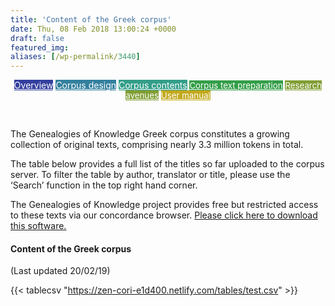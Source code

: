 ```yaml
---
title: 'Content of the Greek corpus'
date: Thu, 08 Feb 2018 13:00:24 +0000
draft: false
featured_img: 
aliases: [/wp-permalink/3440]
---
```


<div class="entry-post"><p style="text-align: center;"><a class="fasc-button fasc-size-medium fasc-type-flat fasc-rounded-medium" style="background-color: #333f9e; color: #ffffff;" href="http://genealogiesofknowledge.net/genealogies-knowledge-corpus/">Overview</a>&nbsp;<a class="fasc-button fasc-size-medium fasc-type-flat fasc-rounded-medium" style="background-color: #33809e; color: #ffffff;" href="http://genealogiesofknowledge.net/genealogies-knowledge-corpus/corpus-design/">Corpus design</a>&nbsp;<a class="fasc-button fasc-size-medium fasc-type-flat fasc-rounded-medium" style="background-color: #339e89; color: #ffffff;" href="http://genealogiesofknowledge.net/genealogies-knowledge-corpus/corpus-contents/">Corpus contents</a><span style="font-size: 0.95em;">&nbsp;<a class="fasc-button fasc-size-medium fasc-type-flat fasc-rounded-medium" style="background-color: #339e48; color: #ffffff;" href="http://genealogiesofknowledge.net/genealogies-knowledge-corpus/corpus-text-preparation/">Corpus text preparation</a>&nbsp;<a class="fasc-button fasc-size-medium fasc-type-flat fasc-rounded-medium" style="background-color: #809e33; color: #ffffff;" href="http://genealogiesofknowledge.net/research-avenues/">Research avenues</a>&nbsp;<a class="fasc-button fasc-size-medium fasc-type-flat fasc-rounded-medium" style="background-color: #c2a91d; color: #ffffff;" href="http://genealogiesofknowledge.net/software/manual/">User manual</a></span></p>
&nbsp;

The Genealogies of Knowledge Greek corpus constitutes a growing collection of original texts, comprising nearly 3.3 million tokens in total.

The table below provides a full list of the titles so far uploaded to the corpus server. To filter the table by author, translator or title, please use the ‘Search’ function in the top right hand corner.

The Genealogies of Knowledge project provides free but restricted access to these texts via our&nbsp;concordance browser. <a href="http://genealogiesofknowledge.net/software/">Please click here to download this software.</a>
<h4>Content of the Greek corpus</h4>
(Last updated 20/02/19)


{{< tablecsv "https://zen-cori-e1d400.netlify.com/tables/test.csv" >}}


</div>